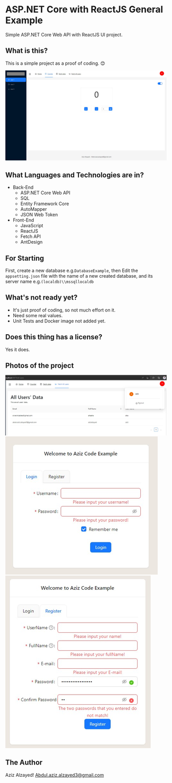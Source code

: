 # ASP.NET Core with ReactJS General Example
Simple ASP.NET Core Web API with ReactJS UI project.

## What is this?
This is a simple project as a proof  of coding. 😊

![Overview](https://github.com/Aziz-Alzayed/GeneralExample/blob/main/imgs/overview.jpg?raw=true)

## What Languages and Technologies are in? 
- Back-End 
  - ASP.NET Core Web API
  - SQL
  - Entity Framework Core
  - AutoMapper
  - JSON Web Token
- Front-End
  - JavaScript
  - ReactJS
  - Fetch API
  - AntDesign

## For Starting
First, create a new database e.g.`DatabaseExample`,  then Edit the `appsetting.json` file with the name of a new created database, and its server name e.g.`(localdb)\\mssqllocaldb`

## What's not ready yet?
- It's just proof of coding, so not much effort on it.
- Need some real values.
- Unit Tests and Docker image not added yet.

## Does this thing has a license?
Yes it does.

## Photos of the project

![Users Page](https://github.com/Aziz-Alzayed/GeneralExample/blob/main/imgs/avatarMenu.jpg?raw=true)
![Login component](https://github.com/Aziz-Alzayed/GeneralExample/blob/main/imgs/login.jpg?raw=true)
![Register component](https://github.com/Aziz-Alzayed/GeneralExample/blob/main/imgs/Register.jpg?raw=true)


## The Author
Aziz Alzayed!
Abdul.aziz.alzayed3@gmail.com
